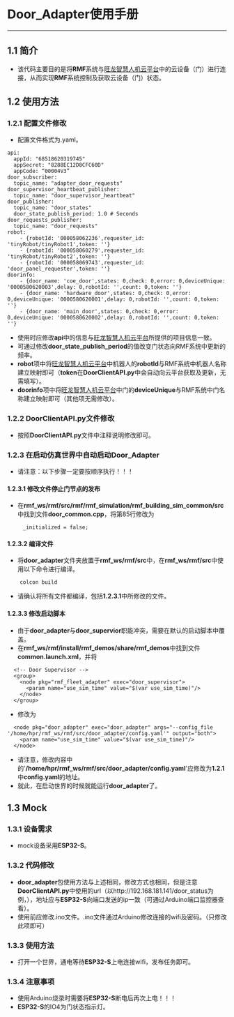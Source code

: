 # Door_Adapter使用手册
------
## 1.1 简介
* 该代码主要目的是将**RMF**系统与[旺龙智慧人机云平台](https://itlcloud.yun-r.com/login)中的云设备（门）进行连接，从而实现**RMF**系统控制及获取云设备（门）状态。
## 1.2 使用方法
### 1.2.1 配置文件修改
* 配置文件格式为.yaml。
```
api:
  appId: "68518620319745" 
  appSecret: "8288EC12D8CFC60D"
  appCode: “00004V3”
door_subscriber:
  topic_name: "adapter_door_requests"
door_supervisor_heartbeat_publisher:
  topic_name: "door_supervisor_heartbeat"
door_publisher:
  topic_name: "door_states"
  door_state_publish_period: 1.0 # Seconds
door_requests_publisher:
  topic_name: "door_requests"
robot: 
    - {robotId: '000058062236',requester_id: 'tinyRobot/tinyRobot1',token: ''}
    - {robotId: '000058060279',requester_id: 'tinyRobot/tinyRobot2',token: ''}
    - {robotId: '000058069743',requester_id: 'door_panel_requester',token: ''}
doorinfo: 
    - {door_name: 'coe_door',states: 0,check: 0,error: 0,deviceUnique: '0000580620003',delay: 0,robotId: '',count: 0,token: ''}
    - {door_name: 'hardware_door',states: 0,check: 0,error: 0,deviceUnique: '0000580620001',delay: 0,robotId: '',count: 0,token: ''}
    - {door_name: 'main_door',states: 0,check: 0,error: 0,deviceUnique: '0000580620002',delay: 0,robotId: '',count: 0,token: ''}
```
* 使用时应修改**api**中的信息与[旺龙智慧人机云平台](https://itlcloud.yun-r.com/login)所提供的项目信息一致。
* 可通过修改**door_state_publish_period**的值改变门状态向RMF系统中更新的频率。
* **robot**项中将[旺龙智慧人机云平台](https://itlcloud.yun-r.com/login)中机器人的**robotId**与RMF系统中机器人名称建立映射即可（**token**在**DoorClientAPI.py**中会自动向云平台获取及更新，无需填写）。
* **doorinfo**项中将[旺龙智慧人机云平台](https://itlcloud.yun-r.com/login)中门的**deviceUnique**与RMF系统中门名称建立映射即可（其他项无需修改）。
### 1.2.2 DoorClientAPI.py文件修改
* 按照**DoorClientAPI.py**文件中注释说明修改即可。
### 1.2.3 在启动仿真世界中自动启动Door_Adapter
* 请注意：以下步骤一定要按顺序执行！！！
#### 1.2.3.1 修改文件停止门节点的发布
* 在**rmf_ws/rmf/src/rmf/rmf_simulation/rmf_building_sim_common/src**中找到文件**door_common.cpp**，将第85行修改为
 ```
      _initialized = false;
   ```
#### 1.2.3.2 编译文件
* 将**door_adapter**文件夹放置于**rmf_ws/rmf/src**中，在**rmf_ws/rmf/src**中使用以下命令进行编译。
```
    colcon build
```
* 请确认将所有文件都编译，包括**1.2.3.1**中所修改的文件。
#### 1.2.3.3 修改启动脚本
* 由于**door_adapter**与**door_supervior**职能冲突，需要在默认的启动脚本中覆盖。
* 在**rmf_ws/rmf/install/rmf_demos/share/rmf_demos**中找到文件**common.launch.xml**，并将
```   
  <!-- Door Supervisor -->
  <group>
    <node pkg="rmf_fleet_adapter" exec="door_supervisor">
      <param name="use_sim_time" value="$(var use_sim_time)"/>
    </node>
  </group>
```
* 修改为
```
  <node pkg="door_adapter" exec="door_adapter" args="--config_file '/home/hpr/rmf_ws/rmf/src/door_adapter/config.yaml'" output="both">
    <param name="use_sim_time" value="$(var use_sim_time)"/>
  </node>
```
* 请注意，修改内容中的'**/home/hpr/rmf_ws/rmf/src/door_adapter/config.yaml**'应修改为**1.2.1**中**config.yaml**的地址。
* 就此，在启动世界的时候就能运行**door_adapter**了。
## 1.3 Mock
### 1.3.1 设备需求
* mock设备采用**ESP32-S**。
### 1.3.2 代码修改
* **door_adapter**包使用方法与上述相同，修改方式也相同，但是注意**DoorClientAPI.py**中使用的url（以http://192.168.181.141/door_status为例，），地址应与**ESP32-S**向端口发送的ip一致（可通过Arduino端口监控器查看）。
* 使用前应修改.ino文件。.ino文件通过Arduino修改连接的wifi及密码。（只修改此项即可）
### 1.3.3 使用方法
* 打开一个世界，通电等待**ESP32-S**上电连接wifi，发布任务即可。
### 1.3.4 注意事项
* 使用Arduino烧录时需要将**ESP32-S**断电后再次上电！！！
* **ESP32-S**的IO4为门状态指示灯。
